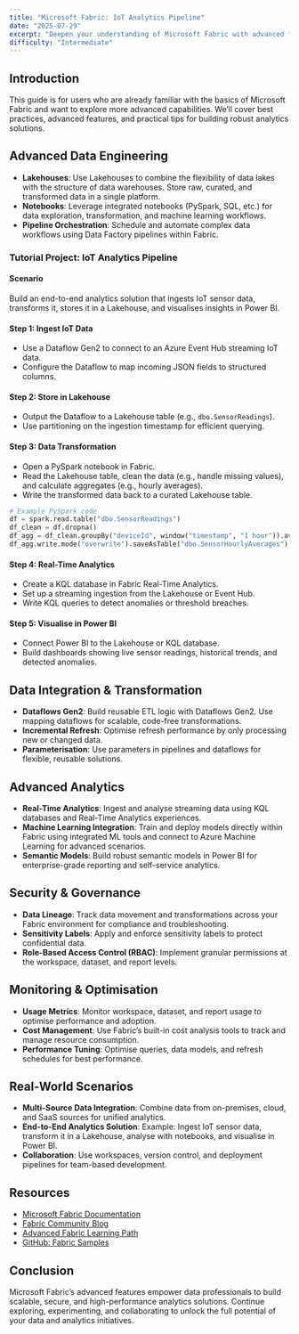```yaml
---
title: "Microsoft Fabric: IoT Analytics Pipeline"
date: "2025-07-29"
excerpt: "Deepen your understanding of Microsoft Fabric with advanced features, best practices, and real-world scenarios."
difficulty: "Intermediate"
---
```


## Introduction

This guide is for users who are already familiar with the basics of Microsoft Fabric and want to explore more advanced capabilities. We’ll cover best practices, advanced features, and practical tips for building robust analytics solutions.

## Advanced Data Engineering

- **Lakehouses**: Use Lakehouses to combine the flexibility of data lakes with the structure of data warehouses. Store raw, curated, and transformed data in a single platform.
- **Notebooks**: Leverage integrated notebooks (PySpark, SQL, etc.) for data exploration, transformation, and machine learning workflows.
- **Pipeline Orchestration**: Schedule and automate complex data workflows using Data Factory pipelines within Fabric.

### Tutorial Project: IoT Analytics Pipeline

#### Scenario
Build an end-to-end analytics solution that ingests IoT sensor data, transforms it, stores it in a Lakehouse, and visualises insights in Power BI.

#### Step 1: Ingest IoT Data
- Use a Dataflow Gen2 to connect to an Azure Event Hub streaming IoT data.
- Configure the Dataflow to map incoming JSON fields to structured columns.

#### Step 2: Store in Lakehouse
- Output the Dataflow to a Lakehouse table (e.g., `dbo.SensorReadings`).
- Use partitioning on the ingestion timestamp for efficient querying.

#### Step 3: Data Transformation
- Open a PySpark notebook in Fabric.
- Read the Lakehouse table, clean the data (e.g., handle missing values), and calculate aggregates (e.g., hourly averages).
- Write the transformed data back to a curated Lakehouse table.

```python
# Example PySpark code
df = spark.read.table("dbo.SensorReadings")
df_clean = df.dropna()
df_agg = df_clean.groupBy("deviceId", window("timestamp", "1 hour")).avg("temperature")
df_agg.write.mode("overwrite").saveAsTable("dbo.SensorHourlyAverages")
```

#### Step 4: Real-Time Analytics
- Create a KQL database in Fabric Real-Time Analytics.
- Set up a streaming ingestion from the Lakehouse or Event Hub.
- Write KQL queries to detect anomalies or threshold breaches.

#### Step 5: Visualise in Power BI
- Connect Power BI to the Lakehouse or KQL database.
- Build dashboards showing live sensor readings, historical trends, and detected anomalies.

## Data Integration & Transformation

- **Dataflows Gen2**: Build reusable ETL logic with Dataflows Gen2. Use mapping dataflows for scalable, code-free transformations.
- **Incremental Refresh**: Optimise refresh performance by only processing new or changed data.
- **Parameterisation**: Use parameters in pipelines and dataflows for flexible, reusable solutions.

## Advanced Analytics

- **Real-Time Analytics**: Ingest and analyse streaming data using KQL databases and Real-Time Analytics experiences.
- **Machine Learning Integration**: Train and deploy models directly within Fabric using integrated ML tools and connect to Azure Machine Learning for advanced scenarios.
- **Semantic Models**: Build robust semantic models in Power BI for enterprise-grade reporting and self-service analytics.

## Security & Governance

- **Data Lineage**: Track data movement and transformations across your Fabric environment for compliance and troubleshooting.
- **Sensitivity Labels**: Apply and enforce sensitivity labels to protect confidential data.
- **Role-Based Access Control (RBAC)**: Implement granular permissions at the workspace, dataset, and report levels.

## Monitoring & Optimisation

- **Usage Metrics**: Monitor workspace, dataset, and report usage to optimise performance and adoption.
- **Cost Management**: Use Fabric’s built-in cost analysis tools to track and manage resource consumption.
- **Performance Tuning**: Optimise queries, data models, and refresh schedules for best performance.

## Real-World Scenarios

- **Multi-Source Data Integration**: Combine data from on-premises, cloud, and SaaS sources for unified analytics.
- **End-to-End Analytics Solution**: Example: Ingest IoT sensor data, transform it in a Lakehouse, analyse with notebooks, and visualise in Power BI.
- **Collaboration**: Use workspaces, version control, and deployment pipelines for team-based development.

## Resources

- [Microsoft Fabric Documentation](https://learn.microsoft.com/en-us/fabric/)
- [Fabric Community Blog](https://community.fabric.microsoft.com/)
- [Advanced Fabric Learning Path](https://learn.microsoft.com/en-us/training/paths/microsoft-fabric-advanced/)
- [GitHub: Fabric Samples](https://github.com/microsoft/fabric-samples)

## Conclusion

Microsoft Fabric’s advanced features empower data professionals to build scalable, secure, and high-performance analytics solutions. Continue exploring, experimenting, and collaborating to unlock the full potential of your data and analytics initiatives.
